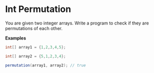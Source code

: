 # Int Permutation

You are given two integer arrays. Write a program to check if they are permutations of each other.

__Examples__

```java
int[] array1 = {1,2,3,4,5};

int[] array2 = {5,1,2,3,4};

permutation(array1, array2); // true
```
